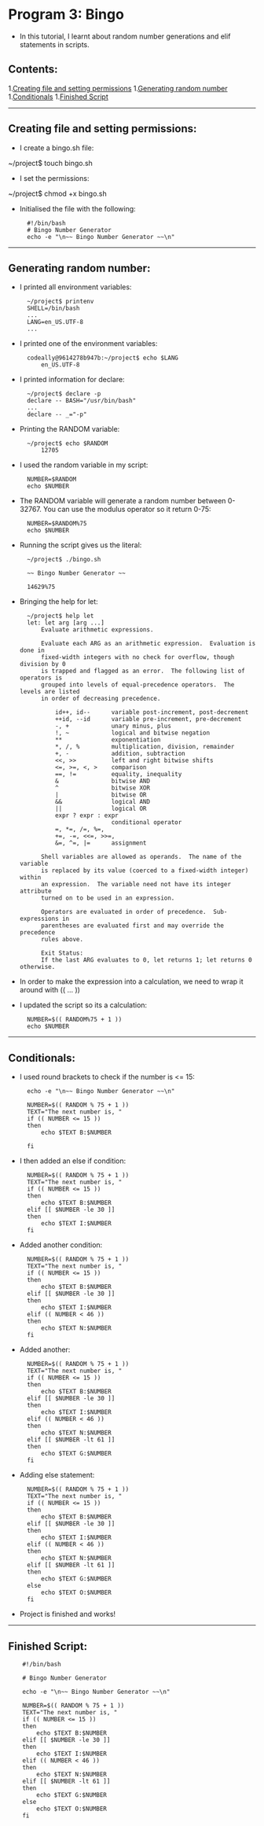 # Program 3: Bingo

- In this tutorial, I learnt about random number generations and elif statements in scripts.

## Contents:

1.[Creating file and setting permissions](#creating-file-and-setting-permissions)
1.[Generating random number](#generating-random-number)
1.[Conditionals](#conditionals)
1.[Finished Script](#finished-script)

<hr>

## Creating file and setting permissions:

- I create a bingo.sh file:

~/project$ touch bingo.sh

- I set the permissions:

~/project$ chmod +x bingo.sh 

- Initialised the file with the following:

        #!/bin/bash
        # Bingo Number Generator
        echo -e "\n~~ Bingo Number Generator ~~\n"

<hr>

## Generating random number:

- I printed all environment variables:

        ~/project$ printenv
        SHELL=/bin/bash
        ...
        LANG=en_US.UTF-8
        ...
- I printed one of the environment variables:

        codeally@9614278b947b:~/project$ echo $LANG
            en_US.UTF-8

- I printed information for declare:

        ~/project$ declare -p
        declare -- BASH="/usr/bin/bash"
        ...
        declare -- _="-p"

- Printing the RANDOM variable:

        ~/project$ echo $RANDOM
            12705

- I used the random variable in my script:

        NUMBER=$RANDOM
        echo $NUMBER

- The RANDOM variable will generate a random number between 0-32767. You can use the modulus operator so it return 0-75:

        NUMBER=$RANDOM%75
        echo $NUMBER

- Running the script gives us the literal:

        ~/project$ ./bingo.sh 

        ~~ Bingo Number Generator ~~

        14629%75

- Bringing the help for let:

        ~/project$ help let
        let: let arg [arg ...]
            Evaluate arithmetic expressions.
            
            Evaluate each ARG as an arithmetic expression.  Evaluation is done in
            fixed-width integers with no check for overflow, though division by 0
            is trapped and flagged as an error.  The following list of operators is
            grouped into levels of equal-precedence operators.  The levels are listed
            in order of decreasing precedence.
            
                id++, id--      variable post-increment, post-decrement
                ++id, --id      variable pre-increment, pre-decrement
                -, +            unary minus, plus
                !, ~            logical and bitwise negation
                **              exponentiation
                *, /, %         multiplication, division, remainder
                +, -            addition, subtraction
                <<, >>          left and right bitwise shifts
                <=, >=, <, >    comparison
                ==, !=          equality, inequality
                &               bitwise AND
                ^               bitwise XOR
                |               bitwise OR
                &&              logical AND
                ||              logical OR
                expr ? expr : expr
                                conditional operator
                =, *=, /=, %=,
                +=, -=, <<=, >>=,
                &=, ^=, |=      assignment
            
            Shell variables are allowed as operands.  The name of the variable
            is replaced by its value (coerced to a fixed-width integer) within
            an expression.  The variable need not have its integer attribute
            turned on to be used in an expression.
            
            Operators are evaluated in order of precedence.  Sub-expressions in
            parentheses are evaluated first and may override the precedence
            rules above.
            
            Exit Status:
            If the last ARG evaluates to 0, let returns 1; let returns 0 otherwise.


- In order to make the expression into a calculation, we need to wrap it around with (( ... ))

- I updated the script so its a calculation:

        NUMBER=$(( RANDOM%75 + 1 ))
        echo $NUMBER

<hr>

##  Conditionals:

- I used round brackets to check if the number is <= 15:

        echo -e "\n~~ Bingo Number Generator ~~\n"

        NUMBER=$(( RANDOM % 75 + 1 ))
        TEXT="The next number is, "
        if (( NUMBER <= 15 ))
        then
            echo $TEXT B:$NUMBER

        fi

- I then added an else if condition:

        NUMBER=$(( RANDOM % 75 + 1 ))
        TEXT="The next number is, "
        if (( NUMBER <= 15 ))
        then
            echo $TEXT B:$NUMBER
        elif [[ $NUMBER -le 30 ]]
        then
            echo $TEXT I:$NUMBER
        fi

- Added another condition:

        NUMBER=$(( RANDOM % 75 + 1 ))
        TEXT="The next number is, "
        if (( NUMBER <= 15 ))
        then
            echo $TEXT B:$NUMBER
        elif [[ $NUMBER -le 30 ]]
        then
            echo $TEXT I:$NUMBER
        elif (( NUMBER < 46 ))
        then
            echo $TEXT N:$NUMBER
        fi

- Added another:

        NUMBER=$(( RANDOM % 75 + 1 ))
        TEXT="The next number is, "
        if (( NUMBER <= 15 ))
        then
            echo $TEXT B:$NUMBER
        elif [[ $NUMBER -le 30 ]]
        then
            echo $TEXT I:$NUMBER
        elif (( NUMBER < 46 ))
        then
            echo $TEXT N:$NUMBER
        elif [[ $NUMBER -lt 61 ]]
        then
            echo $TEXT G:$NUMBER
        fi

- Adding else statement:

        NUMBER=$(( RANDOM % 75 + 1 ))
        TEXT="The next number is, "
        if (( NUMBER <= 15 ))
        then
            echo $TEXT B:$NUMBER
        elif [[ $NUMBER -le 30 ]]
        then
            echo $TEXT I:$NUMBER
        elif (( NUMBER < 46 ))
        then
            echo $TEXT N:$NUMBER
        elif [[ $NUMBER -lt 61 ]]
        then
            echo $TEXT G:$NUMBER
        else 
            echo $TEXT O:$NUMBER
        fi

- Project is finished and works!

<hr>

## Finished Script:

        #!/bin/bash

        # Bingo Number Generator

        echo -e "\n~~ Bingo Number Generator ~~\n"

        NUMBER=$(( RANDOM % 75 + 1 ))
        TEXT="The next number is, "
        if (( NUMBER <= 15 ))
        then
            echo $TEXT B:$NUMBER
        elif [[ $NUMBER -le 30 ]]
        then
            echo $TEXT I:$NUMBER
        elif (( NUMBER < 46 ))
        then
            echo $TEXT N:$NUMBER
        elif [[ $NUMBER -lt 61 ]]
        then
            echo $TEXT G:$NUMBER
        else 
            echo $TEXT O:$NUMBER
        fi
